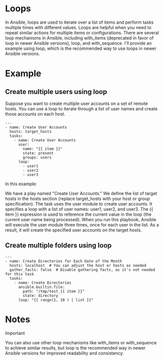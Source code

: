 # Loops
In Ansible, loops are used to iterate over a list of items and perform tasks multiple times with different values. Loops are helpful when you need to repeat similar actions for multiple items or configurations. There are several loop mechanisms in Ansible, including with_items (deprecated in favor of loop in newer Ansible versions), loop, and with_sequence. I'll provide an example using loop, which is the recommended way to use loops in newer Ansible versions.

# Example
## Create multiple users using loop

Suppose you want to create multiple user accounts on a set of remote hosts. You can use a loop to iterate through a list of user names and create those accounts on each host.
```
---
- name: Create User Accounts
  hosts: target_hosts
  tasks:
    - name: Create User Accounts
      user:
        name: "{{ item }}"
        state: present
        groups: users
      loop:
        - user1
        - user2
        - user3
```

In this example:

We have a play named "Create User Accounts."
We define the list of target hosts in the hosts section (replace target_hosts with your host or group specification).
The task uses the user module to create user accounts. It specifies a loop with a list of user names: user1, user2, and user3.
The {{ item }} expression is used to reference the current value in the loop (the current user name being processed).
When you run this playbook, Ansible will execute the user module three times, once for each user in the list. As a result, it will create the specified user accounts on the target hosts.

## Create multiple folders using loop
```
---
- name: Create Directories for Each Date of the Month
  hosts: localhost  # You can adjust the host or hosts as needed
  gather_facts: false  # Disable gathering facts, as it's not needed for this task
  tasks:
    - name: Create Directories
      ansible.builtin.file:
        path: "/tmp/test_{{ item }}"
        state: directory
      loop: "{{ range(1, 10 ) | list }}"
```

# Notes
> [!IMPORTANT]
> You can also use other loop mechanisms like with_items or with_sequence to achieve similar results, but loop is the recommended way in newer Ansible versions for improved readability and consistency.
